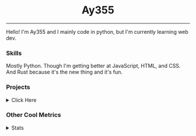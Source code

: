 <h1 align="center"><b>Ay355</b></h1>

---

Hello! I'm Ay355 and I mainly code in python, but I'm currently learning web dev.


### Skills

Mostly Python. Though I'm getting better at JavaScript, HTML, and CSS. And Rust because it's the new thing and it's fun.


### Projects

<details>
 <summary>Click Here</summary>
<br>

 This is probably out of date

[Standle](https://discord.com/oauth2/authorize?client_id=810345494223781899&scope=bot&permissions=8)
 - A multipurpose discord bot for your discord server. Has useful and fun commands for you to mess around with. Made with [discord.py](https://www.github.com/Rapptz/discord.py).

[RoboAy355](https://github.com/Ay-355/RoboAy355)
 - A personal discord bot that I use for random things.

[Asyncdictionary](https://github.com/Ay-355/asyncdictionary)
 - An async wrapper for the freedictionaryAPI. See the README for more info.

 
That's pretty much it, other stuff is closed-source.
 
</details>


### Other Cool Metrics


<details>
<summary>Stats</summary>
<br>
 
<a href="https://github.com/Ay-355">
 <img align="center" src="https://github-readme-stats.vercel.app/api?username=Ay-355&theme=tokyonight&show_icons=true&count_private=true&hide_border=true" />
</a><a href="https://github.com/Ay-355">
  <img align="center" src="https://github-readme-stats.vercel.app/api/top-langs/?username=Ay-355&hide=toml,yaml,cmake&layout=compact&langs_count=8&theme=tokyonight&hide_border=true" />
</a>

 
&nbsp; <!-- Space character to put some space between the different stat types. -->

 
<!--START_SECTION:waka-->
**🐱 My Github Data** 

> 🏆 493 Contributions in the Year 2021
 > 
> 📦 1.2 kB Used in Github's Storage 
 > 
> 🚫 Not Opted to Hire
 > 
> 📜 12 Public Repositories 
 > 
> 🔑 4 Private Repositories  
 > 
**I'm an Early 🐤** 

```text
🌞 Morning    14 commits     █░░░░░░░░░░░░░░░░░░░░░░░░   5.47% 
🌆 Daytime    120 commits    ███████████░░░░░░░░░░░░░░   46.88% 
🌃 Evening    118 commits    ███████████░░░░░░░░░░░░░░   46.09% 
🌙 Night      4 commits      ░░░░░░░░░░░░░░░░░░░░░░░░░   1.56%

```
📅 **I'm Most Productive on Saturday** 

```text
Monday       41 commits     ████░░░░░░░░░░░░░░░░░░░░░   16.02% 
Tuesday      32 commits     ███░░░░░░░░░░░░░░░░░░░░░░   12.5% 
Wednesday    22 commits     ██░░░░░░░░░░░░░░░░░░░░░░░   8.59% 
Thursday     44 commits     ████░░░░░░░░░░░░░░░░░░░░░   17.19% 
Friday       43 commits     ████░░░░░░░░░░░░░░░░░░░░░   16.8% 
Saturday     46 commits     ████░░░░░░░░░░░░░░░░░░░░░   17.97% 
Sunday       28 commits     ██░░░░░░░░░░░░░░░░░░░░░░░   10.94%

```


📊 **This Week I Spent My Time On** 

```text
💬 Programming Languages: 
Python                   20 mins             ████████████████████████░   97.01% 
Other                    0 secs              ░░░░░░░░░░░░░░░░░░░░░░░░░   2.44% 
PowerShell               0 secs              ░░░░░░░░░░░░░░░░░░░░░░░░░   0.55% 
Text                     0 secs              ░░░░░░░░░░░░░░░░░░░░░░░░░   0.0%

🔥 Editors: 
Notepad++                18 mins             █████████████████████░░░░   86.64% 
Vim                      2 mins              ███░░░░░░░░░░░░░░░░░░░░░░   13.36%

🐱‍💻 Projects: 
standle-bot              20 mins             ████████████████████████░   97.01% 
Unknown Project          0 secs              ░░░░░░░░░░░░░░░░░░░░░░░░░   2.99% 
RandomRepo               0 secs              ░░░░░░░░░░░░░░░░░░░░░░░░░   0.0%

💻 Operating System: 
Windows                  21 mins             █████████████████████████   100.0%

```

**I Mostly Code in Python** 

```text
Python                   7 repos             ███████████████████░░░░░░   77.78% 
HTML                     1 repo              ██░░░░░░░░░░░░░░░░░░░░░░░   11.11% 
C++                      1 repo              ██░░░░░░░░░░░░░░░░░░░░░░░   11.11%

```



 Last Updated on 01/09/2021
<!--END_SECTION:waka-->
</details>
